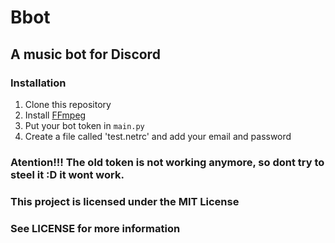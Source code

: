 # Bbot
## A music bot for Discord

### Installation
1. Clone this repository
2. Install [FFmpeg](https://ffmpeg.org/download.html)
3. Put your bot token in `main.py`
4. Create a file called 'test.netrc' and add your email and password

### Atention!!! The old token is not working anymore, so dont try to steel it :D it wont work.



### This project is licensed under the MIT License
### See LICENSE for more information